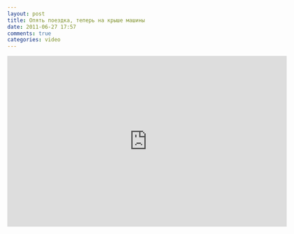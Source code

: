 ```yaml
---
layout: post
title: Опять поездка, теперь на крыше машины
date: 2011-06-27 17:57
comments: true
categories: video
---
```


<iframe width="640" height="390" src="https://www.youtube.com/embed/L16VIXEoVko?hd=1" frameborder="0" allowfullscreen></iframe>